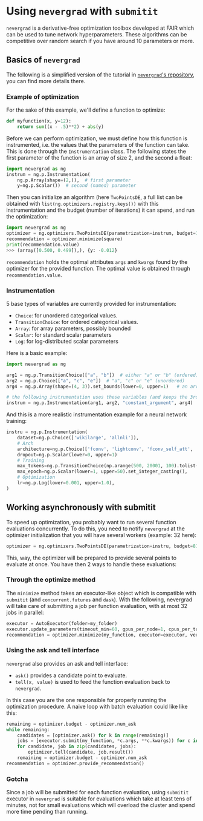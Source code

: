 # Using `nevergrad` with `submitit`

`nevergrad` is a derivative-free optimization toolbox developed at FAIR which can be used to tune network hyperparameters.
These algorithms can be competitive over random search if you have around 10 parameters or more.

## Basics of `nevergrad`

The following is a simplified version of the tutorial in [`nevergrad`'s repository](https://github.com/facebookresearch/nevergrad/README.md), you can find more details there.

### Example of optimization

For the sake of this example, we'll define a function to optimize:
```python
def myfunction(x, y=12):
    return sum((x - .5)**2) + abs(y)
```

Before we can perform optimization, we must define how this function is instrumented, i.e. the values that the parameters
of the function can take. This is done through the `Instrumentation` class.
The following states the first parameter of the function is an array of size 2, and the second a float:

```python
import nevergrad as ng
instrum = ng.p.Instrumentation(
    ng.p.Array(shape=(2,)),  # first parameter
    y=ng.p.Scalar())  # second (named) parameter
```


Then you can initialize an algorithm (here `TwoPointsDE`, a full list can be obtained with `list(ng.optimizers.registry.keys())` with
this instrumentation and the budget (number of iterations) it can spend, and run the optimization:
```python
import nevergrad as ng
optimizer = ng.optimizers.TwoPointsDE(parametrization=instrum, budget=100)
recommendation = optimizer.minimize(square)
print(recommendation.value)
>>> (array([0.500, 0.499]),), {y: -0.012}
```
`recommendation` holds the optimal attributes `args` and `kwargs` found by the optimizer for the provided function.
The optimal value is obtained through `recommendation.value`.

### Instrumentation


5 base types of variables are currently provided for instrumentation:
- `Choice`: for unordered categorical values.
- `TransitionChoice`: for ordered categorical values.
- `Array`: for array parameters, possibly bounded
- `Scalar`: for standard scalar parameters
- `Log`: for log-distributed scalar parameters

Here is a basic example:
```python
import nevergrad as ng

arg1 = ng.p.TransitionChoice(["a", "b"])  # either "a" or "b" (ordered)
arg2 = ng.p.Choice(["a", "c", "e"])  # "a", "c" or "e" (unordered)
arg4 = ng.p.Array(shape=(4, 3)).set_bounds(lower=0, upper=1)   # an array of size (4, 3) with values between 0 and 1

# the following instrumentation uses these variables (and keeps the 3rd argument constant)
instrum = ng.p.Instrumentation(arg1, arg2, "constant_argument", arg4)
```

And this is a more realistic instrumentation example for a neural network training:
```python
instru = ng.p.Instrumentation(
    dataset=ng.p.Choice(['wikilarge', 'allnli']),
    # Arch
    architecture=ng.p.Choice(['fconv', 'lightconv', 'fconv_self_att', 'lstm', 'transformer']),
    dropout=ng.p.Scalar(lower=0, upper=1)
    # Training
    max_tokens=ng.p.TransitionChoice(np.arange(500, 20001, 100).tolist()),
    max_epoch=ng.p.Scalar(lower=1, upper=50).set_integer_casting(),
    # Optimization
    lr=ng.p.Log(lower=0.001, upper=1.0),
)
```


## Working asynchronously with submitit

To speed up optimization, you probably want to run several function evaluations concurrently.
To do this, you need to notify `nevergrad` at the optimizer initialization that you will have several workers (example: 32 here):

```python
optimizer = ng.optimizers.TwoPointsDE(parametrization=instru, budget=8192, num_workers=32)
```
This, way, the optimizer will be prepared to provide several points to evaluate at once. You have then 2 ways to handle these evaluations:


### Through the optimize method

The `minimize` method takes an executor-like object which is compatible with `submitit` (and `concurrent.futures` and `dask`).
With the following, nevergrad will take care of submitting a job per function evaluation, with at most 32 jobs in parallel:
```python
executor = AutoExecutor(folder=my_folder)
executor.update_parameters(timeout_min=60, gpus_per_node=1, cpus_per_task=2)
recommendation = optimizer.minimize(my_function, executor=executor, verbosity=2)
```

### Using the ask and tell interface

`nevergrad` also provides an ask and tell interface:
- `ask()` provides a candidate point to evaluate.
- `tell(x, value)` is used to feed the function evaluation back to `nevergrad`.

In this case you are the one responsible for properly running the optimization procedure. A naive loop with batch evaluation could like like this:
```python
remaining = optimizer.budget - optimizer.num_ask
while remaining:
    candidates = [optimizer.ask() for k in range(remaining)]
    jobs = [executor.submit(my_function, *c.args, **c.kwargs)) for c in candidates]
    for candidate, job in zip(candidates, jobs):
        optimizer.tell(candidate, job.result())
    remaining = optimizer.budget - optimizer.num_ask
recommendation = optimizer.provide_recommendation()
```

### Gotcha

Since a job will be submitted for each function evaluation, using `submitit` executor in `nevergrad` is suitable for evaluations which take at least tens of minutes, not for small evaluations which will overload the cluster and spend more time pending than running.

